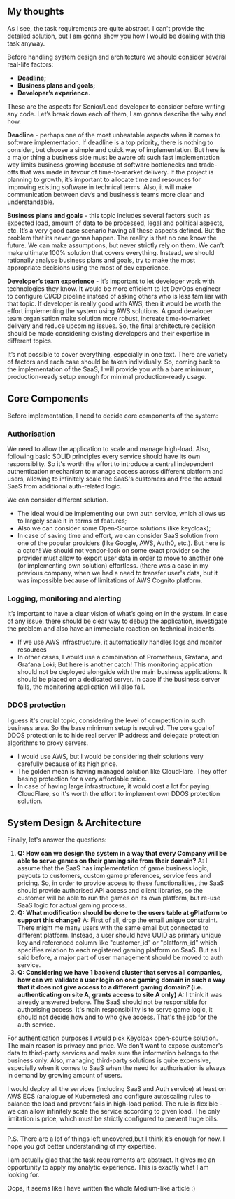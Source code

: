 ## My thoughts

As I see, the task requirements are quite abstract. I can't provide the detailed solution, but I am gonna show you how I would be dealing with this task anyway.

Before handling system design and architecture we should consider several real-life factors:

- **Deadline;**
- **Business plans and goals;**
- **Developer’s experience.**

These are the aspects for Senior/Lead developer to consider before writing any code. Let’s break down each of them, I am gonna describe the why and how.

**Deadline** - perhaps one of the most unbeatable aspects when it comes to software implementation. If deadline is a top
priority, there is nothing to consider, but choose a simple and quick way of implementation. But here is a major thing a
business side must be aware of: such fast implementation way limits business growing because of software bottlenecks and
trade-offs that was made in favour of time-to-market delivery. If the project is planning to growth, it’s important to
allocate time and resources for improving existing software in technical terms. Also, it will make communication between
dev’s and business’s teams more clear and understandable.

**Business plans and goals** - this topic includes several factors such as expected load, amount of data to be
processed,
legal and political aspects, etc. It’s a very good case scenario having all these aspects defined. But the problem that
its never gonna happen. The reality is that no one know the future. We can make assumptions, but never strictly rely on
them. We can’t make ultimate 100% solution that covers everything. Instead, we should rationally analyse business plans
and goals, try to make the most appropriate decisions using the most of dev experience.

**Developer’s team experience** - it’s important to let developer work with technologies they know. It would be more
efficient to
let DevOps engineer to configure CI/CD pipeline instead of asking others who is less familiar with that topic. If
developer is really good with AWS, then it would be worth the effort implementing the system using AWS solutions. A good
developer team organisation make solution more robust, increate time-to-market delivery and reduce upcoming issues. So,
the final architecture decision should be made considering existing developers and their expertise in different topics.

It’s not possible to cover everything, especially in one text. There are variety of factors and each case should be
taken individually. So, coming back to the implementation of the SaaS, I will provide you with a bare minimum,
production-ready setup enough for minimal production-ready usage.

## Core Components

Before implementation, I need to decide core components of the system:

### Authorisation

We need to allow the application to scale and manage high-load. Also, following basic SOLID principles every service should have its own responsiblity. So it's worth the effort to introduce a central independent authentication mechanism to manage access across different platform and users, allowing to infinitely scale the SaaS's customers and free the actual SaaS from additional auth-related logic.

We can consider different solution. 
- The ideal would be implementing our own auth service, which allows us to largely scale it in terms of features; 
- Also we can consider some Open-Source solutions (like keycloak);
- In case of saving time and effort, we can consider SaaS solution from one of the popular providers (like Google, AWS, Auth0, etc.). But here is a catch! We should not vendor-lock on some exact provider so the provider must allow to export user data in order to move to another one (or implementing own solution) effortless. (there was a case in my previous company, when we had a need to transfer user's data, but it was impossible because of limitations of AWS Cognito platform. 

### Logging, monitoring and alerting

It’s important to have a clear vision of what’s going on in the system. In case of any issue, there should be clear way to debug the application, investigate the problem and also have an immediate reaction on technical incidents.

- If we use AWS infrastructure, it automatically handles logs and monitor resources
- In other cases, I would use a combination of Prometheus, Grafana, and Grafana Loki; But here is another catch! This monitoring application should not be deployed alongside with the main business applications. It should be placed on a dedicated server. In case if the business server fails, the monitoring application will also fail.

### DDOS protection

I guess it's crucial topic, considering the level of competition in such business area. So the base minimum setup is required. The core goal of DDOS protection is to hide real server IP address and delegate protection algorithms to proxy servers.

- I would use AWS, but I would be considering their solutions very carefully because of its high price. 
- The golden mean is having managed solution like CloudFlare. They offer basing protection for a very affordable price.
- In case of having large infrastructure, it would cost a lot for paying CloudFlare, so it's worth the effort to implement own DDOS protection solution.

## System Design & Architecture

Finally, let's answer the questions:
1. **Q: How can we design the system in a way that every Company will be able to serve games on their gaming site from their domain?** A: I assume that the SaaS has implementation of game business logic, payouts to customers, custom game preferences, service fees and pricing. So, in order to provide access to these functionalities, the SaaS should provide authorised API access and client libraries, so the customer will be able to run the games on its own platform, but re-use SaaS logic for actual gaming process.
2. **Q: What modification should be done to the users table at gPlatform to support this change?** A: First of all, drop the email unique constraint. There might me many users with the same email but connected to different platform. Instead, a user should have UUID as primary unique key and referenced column like "customer_id" or "platform_id" which specifies relation to each registered gaming platform on SaaS. But as I said before, a major part of user management should be moved to auth service.
3. **Q: Considering we have 1 backend cluster that serves all companies, how can we validate a user login on one gaming domain in such a way that it does not give access to a different gaming domain? (i.e. authenticating on site A, grants access to site A only)** A: I think it was already answered before. The SaaS should not be responsible for authorising access. It's main responsibility is to serve game logic, it should not decide how and to who give access. That's the job for the auth service.

For authentication purposes I would pick Keycloak open-source solution. The main reason is privacy and price. We don't want to expose customer's data to third-party services and make sure the information belongs to the business only. Also, managing third-party solutions is quite expensive, especially when it comes to SaaS when the need for authorisation is always in demand by growing amount of users.

I would deploy all the services (including SaaS and Auth service) at least on AWS ECS (analogue of Kubernetes) and configure autoscaling rules to balance the load and prevent fails in high-load period. The rule is flexible - we can allow infinitely scale the service according to given load. The only limitation is price, which must be strictly configured to prevent huge bills.

____

P.S. There are a lof of things left uncovered,but I think it’s enough for now. I hope you got better understanding of my expertise.

I am actually glad that the task requirements are abstract. It gives me an opportunity to apply my analytic experience. This is exactly what I am looking for. 

Oops, it seems like I have written the whole Medium-like article :)
